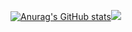 [![Anurag's GitHub stats](https://github-readme-stats.vercel.app/api?username=usgreenfox&hide=VBA&show_icons=true&theme=dark&hide_border=true)](https://github.com/anuraghazra/github-readme-stats)![](https://github-readme-stats.vercel.app/api/top-langs/?username=usgreenfox&layout=compact&theme=dark&hide_border=true)
<!--
**usgreenfox/usgreenfox** is a ✨ _special_ ✨ repository because its `README.md` (this file) appears on your GitHub profile.

Here are some ideas to get you started:

- 🔭 I’m currently working on ...
- 🌱 I’m currently learning ...
- 👯 I’m looking to collaborate on ...
- 🤔 I’m looking for help with ...
- 💬 Ask me about ...
- 📫 How to reach me: ...
- 😄 Pronouns: ...
- ⚡ Fun fact: ...
-->
